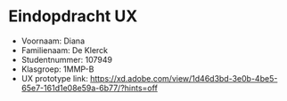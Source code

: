 # Eindopdracht UX

- Voornaam: Diana
- Familienaam: De Klerck
- Studentnummer: 107949 
- Klasgroep: 1MMP-B
- UX prototype link: https://xd.adobe.com/view/1d46d3bd-3e0b-4be5-65e7-161d1e08e59a-6b77/?hints=off
